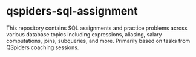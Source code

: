 # qspiders-sql-assignment
This repository contains SQL assignments and practice problems across various database topics including expressions, aliasing, salary computations, joins, subqueries, and more. Primarily based on tasks from QSpiders coaching sessions.
